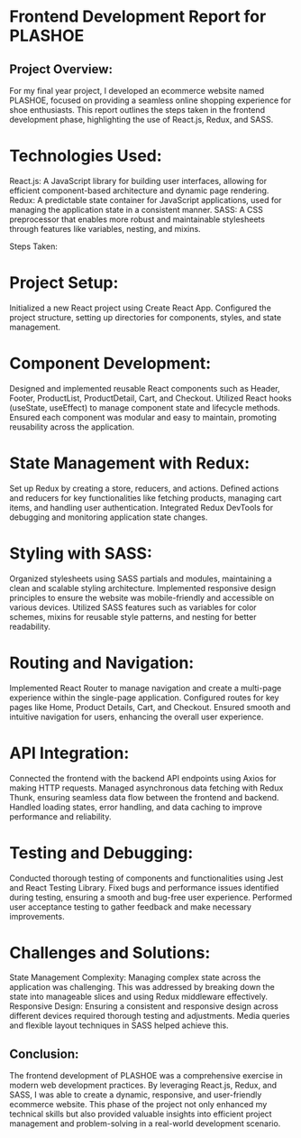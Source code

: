 # Frontend Development Report for PLASHOE

## Project Overview:

For my final year project, I developed an ecommerce website named PLASHOE, focused on providing a seamless online shopping experience for shoe enthusiasts. This report outlines the steps taken in the frontend development phase, highlighting the use of React.js, Redux, and SASS.

# Technologies Used:

React.js: A JavaScript library for building user interfaces, allowing for efficient component-based architecture and dynamic page rendering.
Redux: A predictable state container for JavaScript applications, used for managing the application state in a consistent manner.
SASS: A CSS preprocessor that enables more robust and maintainable stylesheets through features like variables, nesting, and mixins.

Steps Taken:

# Project Setup:

Initialized a new React project using Create React App.
Configured the project structure, setting up directories for components, styles, and state management.

# Component Development:

Designed and implemented reusable React components such as Header, Footer, ProductList, ProductDetail, Cart, and Checkout.
Utilized React hooks (useState, useEffect) to manage component state and lifecycle methods.
Ensured each component was modular and easy to maintain, promoting reusability across the application.

# State Management with Redux:

Set up Redux by creating a store, reducers, and actions.
Defined actions and reducers for key functionalities like fetching products, managing cart items, and handling user authentication.
Integrated Redux DevTools for debugging and monitoring application state changes.

# Styling with SASS:

Organized stylesheets using SASS partials and modules, maintaining a clean and scalable styling architecture.
Implemented responsive design principles to ensure the website was mobile-friendly and accessible on various devices.
Utilized SASS features such as variables for color schemes, mixins for reusable style patterns, and nesting for better readability.

# Routing and Navigation:

Implemented React Router to manage navigation and create a multi-page experience within the single-page application.
Configured routes for key pages like Home, Product Details, Cart, and Checkout.
Ensured smooth and intuitive navigation for users, enhancing the overall user experience.

# API Integration:

Connected the frontend with the backend API endpoints using Axios for making HTTP requests.
Managed asynchronous data fetching with Redux Thunk, ensuring seamless data flow between the frontend and backend.
Handled loading states, error handling, and data caching to improve performance and reliability.

# Testing and Debugging:

Conducted thorough testing of components and functionalities using Jest and React Testing Library.
Fixed bugs and performance issues identified during testing, ensuring a smooth and bug-free user experience.
Performed user acceptance testing to gather feedback and make necessary improvements.

# Challenges and Solutions:

State Management Complexity: Managing complex state across the application was challenging. This was addressed by breaking down the state into manageable slices and using Redux middleware effectively.
Responsive Design: Ensuring a consistent and responsive design across different devices required thorough testing and adjustments. Media queries and flexible layout techniques in SASS helped achieve this.

## Conclusion:

The frontend development of PLASHOE was a comprehensive exercise in modern web development practices. By leveraging React.js, Redux, and SASS, I was able to create a dynamic, responsive, and user-friendly ecommerce website. This phase of the project not only enhanced my technical skills but also provided valuable insights into efficient project management and problem-solving in a real-world development scenario.

